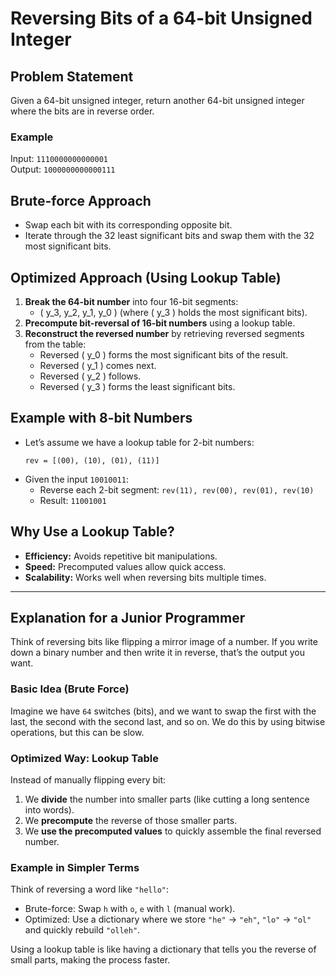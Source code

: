 # **Reversing Bits of a 64-bit Unsigned Integer**

## **Problem Statement**
Given a 64-bit unsigned integer, return another 64-bit unsigned integer where the bits are in reverse order.

### **Example**
Input:  `1110000000000001`  
Output: `1000000000000111`

## **Brute-force Approach**
- Swap each bit with its corresponding opposite bit.
- Iterate through the 32 least significant bits and swap them with the 32 most significant bits.

## **Optimized Approach (Using Lookup Table)**
1. **Break the 64-bit number** into four 16-bit segments:  
   - \( y_3, y_2, y_1, y_0 \) (where \( y_3 \) holds the most significant bits).
2. **Precompute bit-reversal of 16-bit numbers** using a lookup table.
3. **Reconstruct the reversed number** by retrieving reversed segments from the table:
   - Reversed \( y_0 \) forms the most significant bits of the result.
   - Reversed \( y_1 \) comes next.
   - Reversed \( y_2 \) follows.
   - Reversed \( y_3 \) forms the least significant bits.

## **Example with 8-bit Numbers**
- Let’s assume we have a lookup table for 2-bit numbers:
  ```
  rev = [(00), (10), (01), (11)]
  ```
- Given the input `10010011`:
  - Reverse each 2-bit segment: `rev(11), rev(00), rev(01), rev(10)`
  - Result: `11001001`

## **Why Use a Lookup Table?**
- **Efficiency:** Avoids repetitive bit manipulations.
- **Speed:** Precomputed values allow quick access.
- **Scalability:** Works well when reversing bits multiple times.

---

## **Explanation for a Junior Programmer**
Think of reversing bits like flipping a mirror image of a number. If you write down a binary number and then write it in reverse, that’s the output you want.

### **Basic Idea (Brute Force)**
Imagine we have `64` switches (bits), and we want to swap the first with the last, the second with the second last, and so on. We do this by using bitwise operations, but this can be slow.

### **Optimized Way: Lookup Table**
Instead of manually flipping every bit:
1. We **divide** the number into smaller parts (like cutting a long sentence into words).
2. We **precompute** the reverse of those smaller parts.
3. We **use the precomputed values** to quickly assemble the final reversed number.

### **Example in Simpler Terms**
Think of reversing a word like `"hello"`:
- Brute-force: Swap `h` with `o`, `e` with `l` (manual work).
- Optimized: Use a dictionary where we store `"he"` → `"eh"`, `"lo"` → `"ol"` and quickly rebuild `"olleh"`.

Using a lookup table is like having a dictionary that tells you the reverse of small parts, making the process faster.

